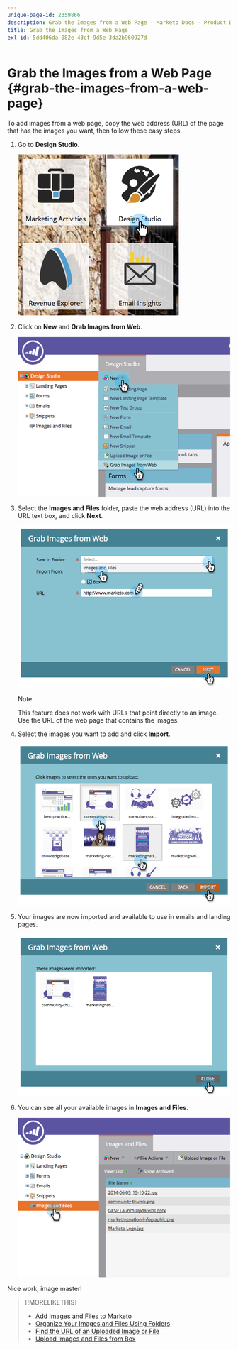 ```yaml
---
unique-page-id: 2359866
description: Grab the Images from a Web Page - Marketo Docs - Product Documentation
title: Grab the Images from a Web Page
exl-id: 5dd406da-082e-43cf-9d5e-3da2b960927d
---
```

# Grab the Images from a Web Page {#grab-the-images-from-a-web-page}

To add images from a web page, copy the web address (URL) of the page that has the images you want, then follow these easy steps.

1. Go to **Design Studio**.

   ![](assets/designstudio-2.png)

1. Click on **New** and **Grab Images from Web**.

   ![](assets/image2014-9-16-11-3a37-3a46.png)

1. Select the **Images and Files** folder, paste the web address (URL) into the URL text box, and click **Next**.

   ![](assets/image2014-9-16-11-3a37-3a55.png)

   >[!NOTE]
   >
   >This feature does not work with URLs that point directly to an image. Use the URL of the web page that contains the images.

1. Select the images you want to add and click **Import**.

   ![](assets/image2014-9-16-11-3a38-3a3.png)

1. Your images are now imported and available to use in emails and landing pages.

   ![](assets/image2014-9-16-11-3a38-3a9.png)

1. You can see all your available images in **Images and Files**.

   ![](assets/image2014-9-16-11-3a38-3a18.png)

Nice work, image master!

>[!MORELIKETHIS]
>
>* [Add Images and Files to Marketo](/help/marketo/product-docs/demand-generation/images-and-files/add-images-and-files-to-marketo.md)
>* [Organize Your Images and Files Using Folders](/help/marketo/product-docs/demand-generation/images-and-files/organize-your-images-and-files-using-folders.md)
>* [Find the URL of an Uploaded Image or File](/help/marketo/product-docs/demand-generation/images-and-files/find-the-url-of-an-uploaded-image-or-file.md)
>* [Upload Images and Files from Box](/help/marketo/product-docs/demand-generation/images-and-files/upload-images-and-files-from-box.md)
